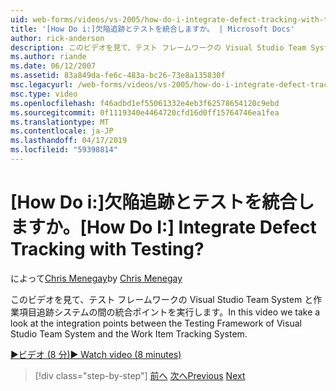 ```yaml
---
uid: web-forms/videos/vs-2005/how-do-i-integrate-defect-tracking-with-testing
title: '[How Do i:]欠陥追跡とテストを統合しますか。 | Microsoft Docs'
author: rick-anderson
description: このビデオを見て、テスト フレームワークの Visual Studio Team System と作業項目追跡システムの間の統合ポイントを実行します。
ms.author: riande
ms.date: 06/12/2007
ms.assetid: 83a849da-fe6c-483a-bc26-73e8a135830f
msc.legacyurl: /web-forms/videos/vs-2005/how-do-i-integrate-defect-tracking-with-testing
msc.type: video
ms.openlocfilehash: f46adbd1ef55061332e4eb3f62578654120c9ebd
ms.sourcegitcommit: 0f1119340e4464720cfd16d0ff15764746ea1fea
ms.translationtype: MT
ms.contentlocale: ja-JP
ms.lasthandoff: 04/17/2019
ms.locfileid: "59398814"
---
```

# <a name="how-do-i-integrate-defect-tracking-with-testing"></a><span data-ttu-id="3a6f8-104">[How Do i:]欠陥追跡とテストを統合しますか。</span><span class="sxs-lookup"><span data-stu-id="3a6f8-104">[How Do I:] Integrate Defect Tracking with Testing?</span></span>

<span data-ttu-id="3a6f8-105">によって[Chris Menegay](https://twitter.com/CMenegay)</span><span class="sxs-lookup"><span data-stu-id="3a6f8-105">by [Chris Menegay](https://twitter.com/CMenegay)</span></span>

<span data-ttu-id="3a6f8-106">このビデオを見て、テスト フレームワークの Visual Studio Team System と作業項目追跡システムの間の統合ポイントを実行します。</span><span class="sxs-lookup"><span data-stu-id="3a6f8-106">In this video we take a look at the integration points between the Testing Framework of Visual Studio Team System and the Work Item Tracking System.</span></span>

[<span data-ttu-id="3a6f8-107">&#9654;ビデオ (8 分)</span><span class="sxs-lookup"><span data-stu-id="3a6f8-107">&#9654; Watch video (8 minutes)</span></span>](https://channel9.msdn.com/Blogs/ASP-NET-Site-Videos/how-do-i-integrate-defect-tracking-with-testing)

> [!div class="step-by-step"]
> <span data-ttu-id="3a6f8-108">[前へ](the-effects-of-viewstate.md)
> [次へ](how-do-i-create-my-own-bug-work-item.md)</span><span class="sxs-lookup"><span data-stu-id="3a6f8-108">[Previous](the-effects-of-viewstate.md)
[Next](how-do-i-create-my-own-bug-work-item.md)</span></span>
